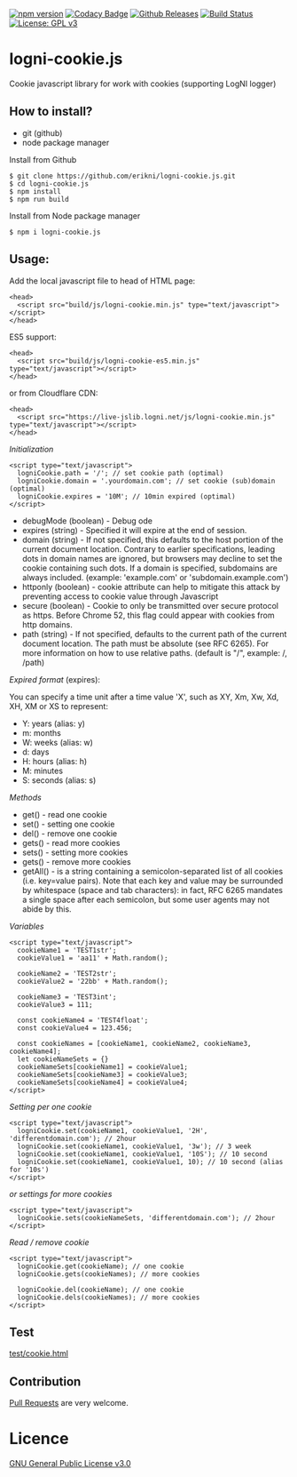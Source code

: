 [![npm version](http://img.shields.io/npm/v/logni-cookie.js.svg?style=flat)](https://npmjs.org/package/logni-cookie.js "View this project on npm")
[![Codacy Badge](https://api.codacy.com/project/badge/Grade/42bc87cd688e4ac5bf41623f3c24373b)](https://www.codacy.com/app/erikni/logni-cookie.js?utm_source=github.com&amp;utm_medium=referral&amp;utm_content=erikni/logni-cookie.js&amp;utm_campaign=Badge_Grade)
[![Github Releases](https://img.shields.io/github/downloads/atom/atom/latest/total.svg)](https://github.com/erikni/logni-cookie.js/releases)
[![Build Status](https://secure.travis-ci.org/erikni/logni-cookie.js.png?branch=master)](http://travis-ci.org/erikni/logni-cookie.js)
[![License: GPL v3](https://img.shields.io/badge/License-GPLv3-blue.svg)](LICENCE)

# logni-cookie.js
Cookie javascript library for work with cookies (supporting LogNI logger)

## How to install?
- git (github)
- node package manager


Install from Github
```
$ git clone https://github.com/erikni/logni-cookie.js.git
$ cd logni-cookie.js
$ npm install
$ npm run build
```

Install from Node package manager
```
$ npm i logni-cookie.js
```


## Usage:

Add the local javascript file to head of HTML page:
```
<head>
  <script src="build/js/logni-cookie.min.js" type="text/javascript"></script>
</head>
```

ES5 support:
```
<head>
  <script src="build/js/logni-cookie-es5.min.js" type="text/javascript"></script>
</head>
```

or from Cloudflare CDN:
```
<head>
  <script src="https://live-jslib.logni.net/js/logni-cookie.min.js" type="text/javascript"></script>
</head>
```


_Initialization_
```
<script type="text/javascript">
  logniCookie.path = '/'; // set cookie path (optimal)
  logniCookie.domain = '.yourdomain.com'; // set cookie (sub)domain (optimal)
  logniCookie.expires = '10M'; // 10min expired (optimal)
</script>
```
- debugMode (boolean) - Debug ode
- expires (string) - Specified it will expire at the end of session.
- domain (string) - If not specified, this defaults to the host portion of the current document location. Contrary to earlier specifications, leading dots in domain names are ignored, but browsers may decline to set the cookie containing such dots. If a domain is specified, subdomains are always included. (example: 'example.com' or 'subdomain.example.com')
- httponly (boolean) - cookie attribute can help to mitigate this attack by preventing access to cookie value through Javascript
- secure (boolean) - Cookie to only be transmitted over secure protocol as https. Before Chrome 52, this flag could appear with cookies from http domains.
- path (string) - If not specified, defaults to the current path of the current document location. The path must be absolute (see RFC 6265). For more information on how to use relative paths. (default is "/", example: /, /path)


_Expired format_ (expires):

You can specify a time unit after a time value 'X', such as XY, Xm, Xw, Xd, XH, XM or XS to represent: 
- Y: years (alias: y)
- m: months 
- W: weeks (alias: w)
- d: days 
- H: hours (alias: h) 
- M: minutes 
- S: seconds (alias: s)

_Methods_

- get() - read one cookie
- set() - setting one cookie
- del() - remove one cookie
- gets() - read more cookies
- sets() - setting more cookies
- gets() - remove more cookies
- getAll() - is a string containing a semicolon-separated list of all cookies (i.e. key=value pairs). Note that each key and value may be surrounded by whitespace (space and tab characters): in fact, RFC 6265 mandates a single space after each semicolon, but some user agents may not abide by this.


_Variables_
```
<script type="text/javascript">
  cookieName1 = 'TEST1str';
  cookieValue1 = 'aa11' + Math.random();

  cookieName2 = 'TEST2str';
  cookieValue2 = '22bb' + Math.random();

  cookieName3 = 'TEST3int';
  cookieValue3 = 111;

  const cookieName4 = 'TEST4float';
  const cookieValue4 = 123.456;

  const cookieNames = [cookieName1, cookieName2, cookieName3, cookieName4];
  let cookieNameSets = {}
  cookieNameSets[cookieName1] = cookieValue1;
  cookieNameSets[cookieName3] = cookieValue3;
  cookieNameSets[cookieName4] = cookieValue4;
</script>
```


_Setting per one cookie_
```
<script type="text/javascript">
  logniCookie.set(cookieName1, cookieValue1, '2H', 'differentdomain.com'); // 2hour
  logniCookie.set(cookieName1, cookieValue1, '3w'); // 3 week
  logniCookie.set(cookieName1, cookieValue1, '10S'); // 10 second
  logniCookie.set(cookieName1, cookieValue1, 10); // 10 second (alias for '10s')
</script>
```

_or settings for more cookies_
```
<script type="text/javascript">
  logniCookie.sets(cookieNameSets, 'differentdomain.com'); // 2hour
</script>

```
_Read / remove cookie_
```
<script type="text/javascript">
  logniCookie.get(cookieName); // one cookie
  logniCookie.gets(cookieNames); // more cookies
  
  logniCookie.del(cookieName); // one cookie
  logniCookie.dels(cookieNames); // more cookies
</script>
```

## Test

[test/cookie.html](https://develop-jslib.logni.net/test/cookie.html)

## Contribution

[Pull Requests](https://github.com/erikni/logni-cookie.js/pulls) are very welcome.

# Licence
[GNU General Public License v3.0](LICENSE)
